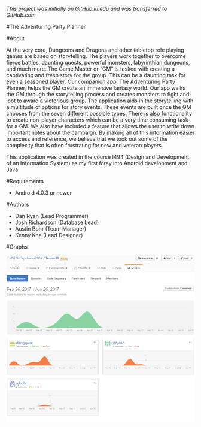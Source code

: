 *This project was initially on GitHub.iu.edu and was transferred to GitHub.com*

#The Adventuring Party Planner

#About

At the very core, Dungeons and Dragons and other tabletop role playing games are based on storytelling. The players work together to overcome fierce battles, daunting quests, powerful monsters, labyrinthian dungeons, and much more. The Game Master or “GM” is tasked with creating a captivating and fresh story for the group. This can be a daunting task for even a seasoned player. 
Our companion app, The Adventuring Party Planner, helps the GM create an immersive fantasy world. Our app walks the GM through the storytelling process and creates monsters to fight and loot to award a victorious group. The application aids in the storytelling with a multitude of options for story events. These events are built once the GM chooses from the seven different possible types. There is also functionality to create non-player characters which can be a very time consuming task for a GM. We also have included a feature that allows the user to write down important notes about the campaign. By making all of this information easier to access and reference, we believe that we took out some of the complexity that is often frustrating for new and veteran players. 

This application was created in the course I494 (Design and Development of an Information System) as my first foray into Android development and Java.

#Requirements

- Android 4.0.3 or newer

#Authors

- Dan Ryan (Lead Programmer)  
- Josh Richardson (Database Lead)  
- Austin Bohr (Team Manager)  
- Kenny Kha (Lead Designer)  

#Graphs

![alt text](https://github.com/dangryan/The-Adventuring-Party-Planner/blob/master/capstone_contribution_graph.png "Contribution Graphs")
